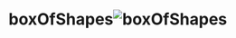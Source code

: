 # boxOfShapes![boxOfShapes](https://user-images.githubusercontent.com/60186267/171709491-c0d2e346-8890-43b3-8937-24bfde3196a3.PNG)
